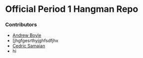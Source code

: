 # Official Period 1 Hangman Repo

### Contributors
 - [Andrew Boyle](https://github.com/andrewboyle18)
 - [jhgfgesrthyjghfsdfjhx
 - [Cedric Samaian]()
 - hi
